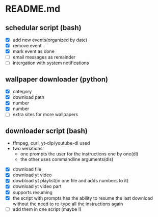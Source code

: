 # README.md

## schedular script (bash)
* [x] add new events(organized by date)
* [x] remove event
* [x] mark event as done
* [ ] email messages as remainder
* [ ] intergation with system notifications

## wallpaper downloader (python)
* [x] category
* [x] download path
* [x] number
* [x] number
* [ ] extra sites for more wallpapers

## downloader script (bash)
* ffmpeg, curl, yt-dlp/youtube-dl used
* two veriations:
    * one prompts the user for the instructions one by one(dl)
    * the other uses commandline arguments(dls)

* [x] download file
* [x] download yt video
* [x] dowbload yt playlist(in one file and adds numbers to it)
* [x] download yt video part
* [x] supports resuming
* [x] the script with prompts has the ability to resume the last download without the need to re-type all the instructions again
* [ ] add them in one script (maybe !)
